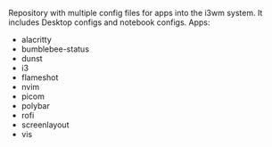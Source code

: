 Repository with multiple config files for apps into the i3wm system. It includes Desktop configs and notebook configs.
Apps:
- alacritty
- bumblebee-status
- dunst
- i3
- flameshot
- nvim
- picom
- polybar
- rofi
- screenlayout
- vis
